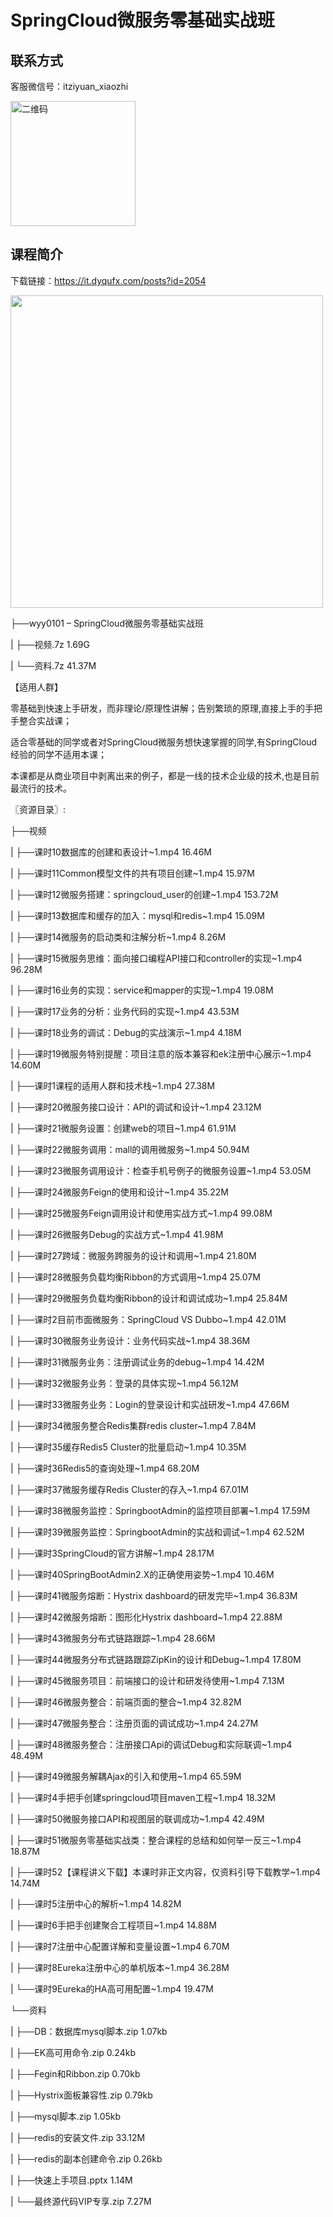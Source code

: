 # SpringCloud微服务零基础实战班

## 联系方式

客服微信号：itziyuan_xiaozhi

<img src="https://ziyuanyun.oss-cn-guangzhou.aliyuncs.com/common/20240614073449/666b82192834a.jpg" width="200" height="200" alt="二维码">

## 课程简介

下载链接：https://it.dyqufx.com/posts?id=2054

<img src="https://ziyuanyun.oss-cn-guangzhou.aliyuncs.com/yun/20240515183638/6644903620e83.jpg" width="500" alt="">

  ├──wyy0101 &#8211; SpringCloud微服务零基础实战班

 | ├──视频.7z 1.69G

 | └──资料.7z 41.37M

 【适用人群】

 零基础到快速上手研发，而非理论/原理性讲解；告别繁琐的原理,直接上手的手把手整合实战课；

 适合零基础的同学或者对SpringCloud微服务想快速掌握的同学,有SpringCloud经验的同学不适用本课；

 本课都是从商业项目中剥离出来的例子，都是一线的技术企业级的技术,也是目前最流行的技术。

 〖资源目录〗:

 ├──视频

 | ├──课时10数据库的创建和表设计~1.mp4 16.46M

 | ├──课时11Common模型文件的共有项目创建~1.mp4 15.97M

 | ├──课时12微服务搭建：springcloud_user的创建~1.mp4 153.72M

 | ├──课时13数据库和缓存的加入：mysql和redis~1.mp4 15.09M

 | ├──课时14微服务的启动类和注解分析~1.mp4 8.26M

 | ├──课时15微服务思维：面向接口编程API接口和controller的实现~1.mp4 96.28M

 | ├──课时16业务的实现：service和mapper的实现~1.mp4 19.08M

 | ├──课时17业务的分析：业务代码的实现~1.mp4 43.53M

 | ├──课时18业务的调试：Debug的实战演示~1.mp4 4.18M

 | ├──课时19微服务特别提醒：项目注意的版本兼容和ek注册中心展示~1.mp4 14.60M

 | ├──课时1课程的适用人群和技术栈~1.mp4 27.38M

 | ├──课时20微服务接口设计：API的调试和设计~1.mp4 23.12M

 | ├──课时21微服务设置：创建web的项目~1.mp4 61.91M

 | ├──课时22微服务调用：mall的调用微服务~1.mp4 50.94M

 | ├──课时23微服务调用设计：检查手机号例子的微服务设置~1.mp4 53.05M

 | ├──课时24微服务Feign的使用和设计~1.mp4 35.22M

 | ├──课时25微服务Feign调用设计和使用实战方式~1.mp4 99.08M

 | ├──课时26微服务Debug的实战方式~1.mp4 41.98M

 | ├──课时27跨域：微服务跨服务的设计和调用~1.mp4 21.80M

 | ├──课时28微服务负载均衡Ribbon的方式调用~1.mp4 25.07M

 | ├──课时29微服务负载均衡Ribbon的设计和调试成功~1.mp4 25.84M

 | ├──课时2目前市面微服务：SpringCloud VS Dubbo~1.mp4 42.01M

 | ├──课时30微服务业务设计：业务代码实战~1.mp4 38.36M

 | ├──课时31微服务业务：注册调试业务的debug~1.mp4 14.42M

 | ├──课时32微服务业务：登录的具体实现~1.mp4 56.12M

 | ├──课时33微服务业务：Login的登录设计和实战研发~1.mp4 47.66M

 | ├──课时34微服务整合Redis集群redis cluster~1.mp4 7.84M

 | ├──课时35缓存Redis5 Cluster的批量启动~1.mp4 10.35M

 | ├──课时36Redis5的查询处理~1.mp4 68.20M

 | ├──课时37微服务缓存Redis Cluster的存入~1.mp4 67.01M

 | ├──课时38微服务监控：SpringbootAdmin的监控项目部署~1.mp4 17.59M

 | ├──课时39微服务监控：SpringbootAdmin的实战和调试~1.mp4 62.52M

 | ├──课时3SpringCloud的官方讲解~1.mp4 28.17M

 | ├──课时40SpringBootAdmin2.X的正确使用姿势~1.mp4 10.46M

 | ├──课时41微服务熔断：Hystrix dashboard的研发完毕~1.mp4 36.83M

 | ├──课时42微服务熔断：图形化Hystrix dashboard~1.mp4 22.88M

 | ├──课时43微服务分布式链路跟踪~1.mp4 28.66M

 | ├──课时44微服务分布式链路跟踪ZipKin的设计和Debug~1.mp4 17.80M

 | ├──课时45微服务项目：前端接口的设计和研发待使用~1.mp4 7.13M

 | ├──课时46微服务整合：前端页面的整合~1.mp4 32.82M

 | ├──课时47微服务整合：注册页面的调试成功~1.mp4 24.27M

 | ├──课时48微服务整合：注册接口Api的调试Debug和实际联调~1.mp4 48.49M

 | ├──课时49微服务解耦Ajax的引入和使用~1.mp4 65.59M

 | ├──课时4手把手创建springcloud项目maven工程~1.mp4 18.32M

 | ├──课时50微服务接口API和视图层的联调成功~1.mp4 42.49M

 | ├──课时51微服务零基础实战类：整合课程的总结和如何举一反三~1.mp4 18.87M

 | ├──课时52【课程讲义下载】本课时非正文内容，仅资料引导下载教学~1.mp4 14.74M

 | ├──课时5注册中心的解析~1.mp4 14.82M

 | ├──课时6手把手创建聚合工程项目~1.mp4 14.88M

 | ├──课时7注册中心配置详解和变量设置~1.mp4 6.70M

 | ├──课时8Eureka注册中心的单机版本~1.mp4 36.28M

 | └──课时9Eureka的HA高可用配置~1.mp4 19.47M

 └──资料

 | ├──DB：数据库mysql脚本.zip 1.07kb

 | ├──EK高可用命令.zip 0.24kb

 | ├──Fegin和Ribbon.zip 0.70kb

 | ├──Hystrix面板兼容性.zip 0.79kb

 | ├──mysql脚本.zip 1.05kb

 | ├──redis的安装文件.zip 33.12M

 | ├──redis的副本创建命令.zip 0.26kb

 | ├──快速上手项目.pptx 1.14M

 | └──最终源代码VIP专享.zip 7.27M

  